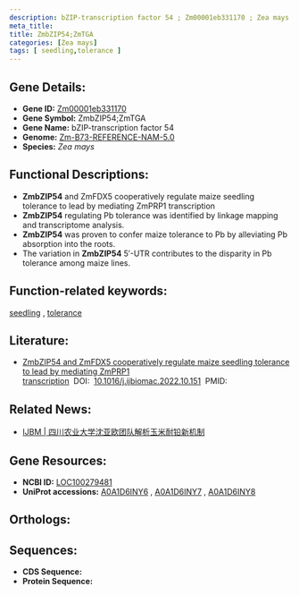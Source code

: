 ```yaml
---
description: bZIP-transcription factor 54 ; Zm00001eb331170 ; Zea mays
meta_title:
title: ZmbZIP54;ZmTGA
categories: [Zea mays]
tags: [ seedling,tolerance ]
---
```


## Gene Details:
- **Gene ID:**	[Zm00001eb331170](https://www.maizegdb.org/gene_center/gene/Zm00001eb331170)
- **Gene Symbol:** ZmbZIP54;ZmTGA
- **Gene Name:** bZIP-transcription factor 54
- **Genome:** [Zm-B73-REFERENCE-NAM-5.0](https://www.maizegdb.org/genome/assembly/Zm-B73-REFERENCE-NAM-5.0)
- **Species:** *Zea mays*

## Functional Descriptions:
   - **ZmbZIP54** and ZmFDX5 cooperatively regulate maize seedling tolerance to lead by mediating ZmPRP1 transcription
   - **ZmbZIP54** regulating Pb tolerance was identified by linkage mapping and transcriptome analysis.
   - **ZmbZIP54** was proven to confer maize tolerance to Pb by alleviating Pb absorption into the roots.
   - The variation in **ZmbZIP54** 5′-UTR contributes to the disparity in Pb tolerance among maize lines.

## Function-related keywords:
[seedling](/tags/seedling/)&nbsp;,&nbsp;[tolerance](/tags/tolerance/)

## Literature:
   - [ZmbZIP54 and ZmFDX5 cooperatively regulate maize seedling tolerance to lead by mediating ZmPRP1 transcription]( https://www.sciencedirect.com/science/article/pii/S0141813022023935)&nbsp;&nbsp;DOI:&nbsp;&nbsp;[10.1016/j.ijbiomac.2022.10.151](https://www.sciencedirect.com/science/article/pii/S0141813022023935)&nbsp;&nbsp;PMID:&nbsp;&nbsp;[](https://pubmed.ncbi.nlm.nih.gov//)

## Related News:
   - [IJBM | 四川农业大学沈亚欧团队解析玉米耐铅新机制](https://mp.weixin.qq.com/s?__biz=Mzg3MDEwNDEyMg==&mid=2247539925&idx=5&sn=2b7b83df05d577665f5b8595cf2e17d4&chksm=ce90f180f9e77896b0c176034175f8774293db8abcfc56cb18d16b971c311e154f6f5d5bca42&scene=27#wechat_redirect)

## Gene Resources:
- **NCBI ID:** [LOC100279481](https://www.ncbi.nlm.nih.gov/gene/?term=LOC100279481)
- **UniProt accessions:** [A0A1D6INY6](https://www.uniprot.org/uniprotkb/A0A1D6INY6/entry)&nbsp;,&nbsp;[A0A1D6INY7](https://www.uniprot.org/uniprotkb/A0A1D6INY7/entry)&nbsp;,&nbsp;[A0A1D6INY8](https://www.uniprot.org/uniprotkb/A0A1D6INY8/entry)

## Orthologs:

## Sequences:
- **CDS Sequence:**
- **Protein Sequence:**
